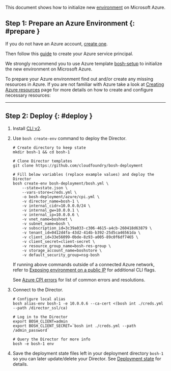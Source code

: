 This document shows how to initialize new [environment](terminology.md#environment) on Microsoft Azure.

## Step 1: Prepare an Azure Environment {: #prepare }

If you do not have an Azure account, [create one](https://azure.microsoft.com/en-us/pricing/free-trial/).

Then follow this [guide](https://github.com/cloudfoundry-incubator/bosh-azure-cpi-release/blob/master/docs/get-started/create-service-principal.md) to create your Azure service principal.

We strongly recommend you to use Azure template [bosh-setup](https://github.com/Azure/azure-quickstart-templates/tree/master/bosh-setup) to initialize the new environment on Microsoft Azure.

To prepare your Azure environment find out and/or create any missing resources in Azure. If you are not familiar with Azure take a look at [Creating Azure resources](azure-resources.md) page for more details on how to create and configure necessary resources:

---
## Step 2: Deploy {: #deploy }

1. Install [CLI v2](cli-v2.md).

1. Use `bosh create-env` command to deploy the Director.

    ```shell
    # Create directory to keep state
    mkdir bosh-1 && cd bosh-1

    # Clone Director templates
    git clone https://github.com/cloudfoundry/bosh-deployment

    # Fill below variables (replace example values) and deploy the Director
    bosh create-env bosh-deployment/bosh.yml \
        --state=state.json \
        --vars-store=creds.yml \
        -o bosh-deployment/azure/cpi.yml \
        -v director_name=bosh-1 \
        -v internal_cidr=10.0.0.0/24 \
        -v internal_gw=10.0.0.1 \
        -v internal_ip=10.0.0.6 \
        -v vnet_name=boshnet \
        -v subnet_name=bosh \
        -v subscription_id=3c39a033-c306-4615-a4cb-260418d63879 \
        -v tenant_id=0412d4fa-43d2-414b-b392-25d5ca46561da \
        -v client_id=33e56099-0bde-8z93-a005-89c0f6df7465 \
        -v client_secret=client-secret \
        -v resource_group_name=bosh-res-group \
        -v storage_account_name=boshstore \
        -v default_security_group=nsg-bosh
    ```

    If running above commands outside of a connected Azure network, refer to [Exposing environment on a public IP](init-external-ip.md) for additional CLI flags.

    See [Azure CPI errors](azure-cpi-errors.md) for list of common errors and resolutions.

1. Connect to the Director.

    ```shell
    # Configure local alias
    bosh alias-env bosh-1 -e 10.0.0.6 --ca-cert <(bosh int ./creds.yml --path /director_ssl/ca)

    # Log in to the Director
    export BOSH_CLIENT=admin
    export BOSH_CLIENT_SECRET=`bosh int ./creds.yml --path /admin_password`

    # Query the Director for more info
    bosh -e bosh-1 env
    ```

1. Save the deployment state files left in your deployment directory `bosh-1` so you can later update/delete your Director. See [Deployment state](cli-envs.md#deployment-state) for details.
